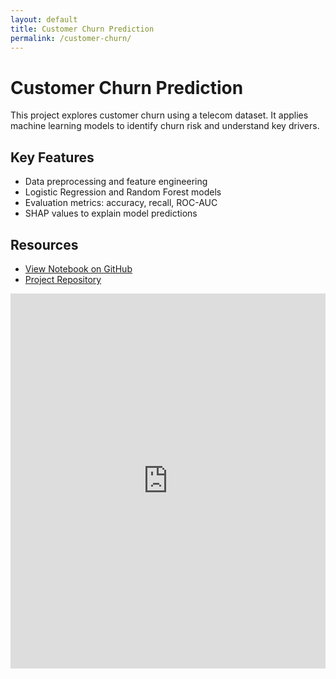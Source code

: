 ```yaml
---
layout: default
title: Customer Churn Prediction
permalink: /customer-churn/
---
```


# Customer Churn Prediction

This project explores customer churn using a telecom dataset. It applies machine learning models to identify churn risk and understand key drivers.

## Key Features
- Data preprocessing and feature engineering
- Logistic Regression and Random Forest models
- Evaluation metrics: accuracy, recall, ROC-AUC
- SHAP values to explain model predictions

## Resources
- [View Notebook on GitHub](https://github.com/akprodromou/customer-churn-prediction/blob/main/notebooks/churn_modeling.ipynb)
- [Project Repository](https://github.com/akprodromou/customer-churn-prediction)

<iframe src="https://nbviewer.org/github/akprodromou/customer-churn-prediction/blob/main/notebooks/churn_modeling.ipynb" 
        width="100%" height="600" frameborder="0"></iframe>
